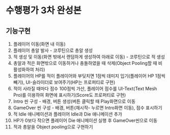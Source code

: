 # 수행평가 3차 완성본

## 기능구현
1. 플레이어 이동(화면 내 이동)
2. 플레이어 총알 발사 - 코루틴으로 총알 생성
3. 적 생성 및 이동(화면 밖에서 랜덤하게 생성하여 아래로 이동) - 코루틴으로 적 생성
4. 총알과 적은 화면밖으로 이동하거나 충돌하였을 때 삭제(Object Pooling할 때 비활성화하여 처리)
5. 플레이어의 HP를 적이 플레이어와 부딪치면 1점씩 데미지 입기(플레이어 HP 1점씩 빼기), UI-슬라이더로 보여주기(HP는 프로퍼티로 구현)
6. 적이 사라질 때마다 점수 100점씩 가산, 플레이어 점수를 UI-Text(Text Mesh Pro)를 이용하여 화면에 표시하기(Score도 프로퍼티로 구현)
7. Intro 씬 구성 - 배경, 버튼 생성(버튼 클릭할 때 Play화면으로 이동
8. GameOver 씬 구성 - 배경, 버튼(재시작- 누르면 Intro화면 이동), 점수 표시하기
9. 적 Idle 애니메이션과 플레이어 Idle과 Die 애니메이션 추가
10. HP가 0보다 작으면 플레이어 Die 애니메이션 실행 후 GameOver씬으로 이동
11. 적과 총알을 Object pooling으로 구현하기
